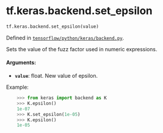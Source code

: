 <div itemscope itemtype="http://developers.google.com/ReferenceObject">
<meta itemprop="name" content="tf.keras.backend.set_epsilon" />
<meta itemprop="path" content="Stable" />
</div>

# tf.keras.backend.set_epsilon

``` python
tf.keras.backend.set_epsilon(value)
```



Defined in [`tensorflow/python/keras/backend.py`](https://www.tensorflow.org/code/tensorflow/python/keras/backend.py).

Sets the value of the fuzz factor used in numeric expressions.

#### Arguments:

* <b>`value`</b>: float. New value of epsilon.

Example:
```python
    >>> from keras import backend as K
    >>> K.epsilon()
    1e-07
    >>> K.set_epsilon(1e-05)
    >>> K.epsilon()
    1e-05
```